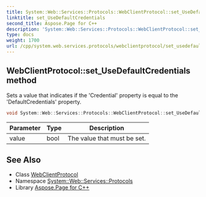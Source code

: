 ```yaml
---
title: System::Web::Services::Protocols::WebClientProtocol::set_UseDefaultCredentials method
linktitle: set_UseDefaultCredentials
second_title: Aspose.Page for C++
description: 'System::Web::Services::Protocols::WebClientProtocol::set_UseDefaultCredentials method. Sets a value that indicates if the ''Credential'' property is equal to the ''DefaultCredentials'' property in C++.'
type: docs
weight: 1700
url: /cpp/system.web.services.protocols/webclientprotocol/set_usedefaultcredentials/
---
```

## WebClientProtocol::set_UseDefaultCredentials method


Sets a value that indicates if the 'Credential' property is equal to the 'DefaultCredentials' property.

```cpp
void System::Web::Services::Protocols::WebClientProtocol::set_UseDefaultCredentials(bool value)
```


| Parameter | Type | Description |
| --- | --- | --- |
| value | bool | The value that must be set. |

## See Also

* Class [WebClientProtocol](../)
* Namespace [System::Web::Services::Protocols](../../)
* Library [Aspose.Page for C++](../../../)
